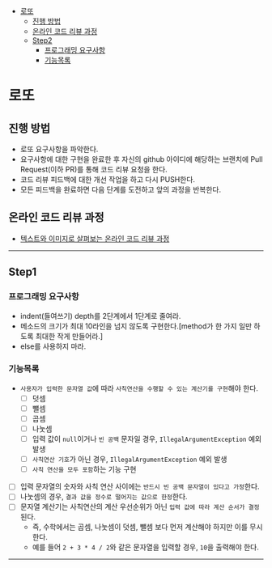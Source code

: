<!-- TOC -->

* [로또](#로또)
    * [진행 방법](#진행-방법)
    * [온라인 코드 리뷰 과정](#온라인-코드-리뷰-과정)
    * [Step2](#step2)
        * [프로그래밍 요구사항](#프로그래밍-요구사항)
        * [기능목록](#기능목록)

<!-- TOC -->

# 로또

## 진행 방법

* 로또 요구사항을 파악한다.
* 요구사항에 대한 구현을 완료한 후 자신의 github 아이디에 해당하는 브랜치에 Pull Request(이하 PR)를 통해 코드 리뷰 요청을 한다.
* 코드 리뷰 피드백에 대한 개선 작업을 하고 다시 PUSH한다.
* 모든 피드백을 완료하면 다음 단계를 도전하고 앞의 과정을 반복한다.

## 온라인 코드 리뷰 과정

* [텍스트와 이미지로 살펴보는 온라인 코드 리뷰 과정](https://github.com/next-step/nextstep-docs/tree/master/codereview)

---

## Step1

### 프로그래밍 요구사항

- indent(들여쓰기) depth를 2단계에서 1단계로 줄여라.
- 메소드의 크기가 최대 10라인을 넘지 않도록 구현한다.[method가 한 가지 일만 하도록 최대한 작게 만들어라.]
- else를 사용하지 마라.

### 기능목록

- `사용자가 입력한 문자열 값`에 따라 `사칙연산을 수행할 수 있는 계산기를 구현`해야 한다.
    - [ ] 덧셈
    - [ ] 뺄셈
    - [ ] 곱셈
    - [ ] 나눗셈
    - [ ] 입력 값이 `null`이거나 `빈 공백` 문자일 경우, `IllegalArgumentException` 예외 발생
    - [ ] `사칙연산 기호`가 아닌 경우, `IllegalArgumentException` 예외 발생
    - [ ] `사칙 연산을 모두 포함`하는 기능 구현
- [ ] 입력 문자열의 숫자와 사칙 연산 사이에는 `반드시 빈 공백 문자열이 있다고 가정`한다.
- [ ] 나눗셈의 경우, `결과 값을 정수로 떨어지는 값으로 한정`한다.
- [ ] 문자열 계산기는 사칙연산의 계산 우선순위가 아닌 `입력 값에 따라 계산 순서가 결정`된다.
    - 즉, 수학에서는 곱셈, 나눗셈이 덧셈, 뺄셈 보다 먼저 계산해야 하지만 이를 무시한다.
    - 예를 들어 `2 + 3 * 4 / 2`와 같은 문자열을 입력할 경우, `10`을 출력해야 한다.

---

